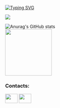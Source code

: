 <!--
**Raulnatan1/Raulnatan1** is a ✨ _special_ ✨ repository because its `README.md` (this file) appears on your GitHub profile.

Here are some ideas to get you started:

- 🔭 I’m currently working on ...
- 🌱 I’m currently learning ...
- 👯 I’m looking to collaborate on ...
- 🤔 I’m looking for help with ...
- 💬 Ask me about ...
- 📫 How to reach me: ...
- 😄 Pronouns: ...
- ⚡ Fun fact: ...
-->


<a href="https://git.io/typing-svg"><img src="https://readme-typing-svg.demolab.com?font=Fira+Code&size=25&pause=1000&color=8B31F7&random=false&width=435&lines=Welcome+to+Raul's+profile" alt="Typing SVG" /></a>


  <div>
    <img src="https://64.media.tumblr.com/434432f3d64f0adb12a1d5b98f5a18a9/tumblr_oxh6dkdMyJ1sxbd6vo2_540.gifv">
  </div>



![Anurag's GitHub stats](https://github-readme-stats.vercel.app/api?username=raulnatan1&show_icons=true&theme=midnight-purple)
<br>
<img height="150em" src="https://github-readme-stats.vercel.app/api/top-langs/?username=Raulnatan1&layout=compact&langs_count=7&theme=midnight-purple"/>
<br>

<h3 align="left">Contacts:</h3>
<p align="left">
<a href="https://www.linkedin.com/in/raul-natan/" target="blank"><img align="center" src="https://cdn.jsdelivr.net/npm/simple-icons@3.0.1/icons/linkedin.svg" alt="" height="30" width="40" /></a>
<a href="https://www.instagram.com/raulnatan.jpg/" target="blank"><img align="center" src="https://cdn.jsdelivr.net/npm/simple-icons@3.0.1/icons/instagram.svg" alt="" height="30" width="40" /></a>
</p>
